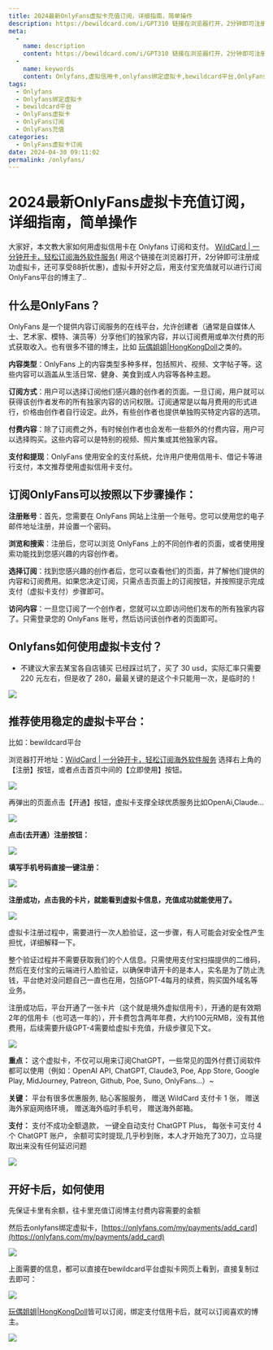 ```yaml
---
title: 2024最新OnlyFans虚拟卡充值订阅，详细指南，简单操作
description: https://bewildcard.com/i/GPT310 链接在浏览器打开，2分钟即可注册成功虚拟卡，还可享受88折优惠)，虚拟卡开好之后，用支付宝充值就可以进行订阅OnlyFans平台的博主了..
meta: 
  - 
    name: description
    content: https://bewildcard.com/i/GPT310 链接在浏览器打开，2分钟即可注册成功虚拟卡，还可享受88折优惠)，虚拟卡开好之后，用支付宝充值就可以进行订阅OnlyFans平台的博主了..
  - 
    name: keywords
    content: Onlyfans,虚拟信用卡,onlyfans绑定虚拟卡,bewildcard平台,OnlyFans虚拟卡,OnlyFans订阅,OnlyFans充值
tags: 
  - Onlyfans
  - Onlyfans绑定虚拟卡
  - bewildcard平台
  - OnlyFans虚拟卡
  - OnlyFans订阅
  - OnlyFans充值
categories: 
  - OnlyFans虚拟卡订阅
date: 2024-04-30 09:11:02
permalink: /onlyfans/
---
```


# 2024最新OnlyFans虚拟卡充值订阅，详细指南，简单操作
大家好，本文教大家如何用虚拟信用卡在 Onlyfans 订阅和支付。
[WildCard | 一分钟开卡，轻松订阅海外软件服务](https://bewildcard.com/i/GPT310)( 用这个链接在浏览器打开，2分钟即可注册成功虚拟卡，还可享受88折优惠)，虚拟卡开好之后，用支付宝充值就可以进行订阅OnlyFans平台的博主了..

## 什么是OnlyFans？
OnlyFans 是一个提供内容订阅服务的在线平台，允许创建者（通常是自媒体人士、艺术家、模特、演员等）分享他们的独家内容，并以订阅费用或单次付费的形式获取收入。也有很多不错的博主，比如 [玩偶姐姐|HongKongDoll](https://hongkongdoll.us/subscribe-onlyfans)之类的。

**内容类型**：OnlyFans 上的内容类型多种多样，包括照片、视频、文字帖子等。这些内容可以涵盖从生活日常、健身、美食到成人内容等各种主题。

**订阅方式**：用户可以选择订阅他们感兴趣的创作者的页面。一旦订阅，用户就可以获得该创作者发布的所有独家内容的访问权限。订阅通常是以每月费用的形式进行，价格由创作者自行设定。此外，有些创作者也提供单独购买特定内容的选项。

**付费内容**：除了订阅费之外，有时候创作者也会发布一些额外的付费内容，用户可以选择购买。这些内容可以是特别的视频、照片集或其他独家内容。

**支付和提现**：OnlyFans 使用安全的支付系统，允许用户使用信用卡、借记卡等进行支付，本文推荐使用虚拟信用卡支付。

## 订阅OnlyFans可以按照以下步骤操作：
**注册账号**：首先，您需要在 OnlyFans 网站上注册一个账号。您可以使用您的电子邮件地址注册，并设置一个密码。

**浏览和搜索**：注册后，您可以浏览 OnlyFans 上的不同创作者的页面，或者使用搜索功能找到您感兴趣的内容创作者。

**选择订阅**：找到您感兴趣的创作者后，您可以查看他们的页面，并了解他们提供的内容和订阅费用。如果您决定订阅，只需点击页面上的订阅按钮，并按照提示完成支付（虚拟卡支付）步骤即可。

**访问内容**：一旦您订阅了一个创作者，您就可以立即访问他们发布的所有独家内容了。只需登录您的 OnlyFans 账号，然后访问该创作者的页面即可。


## Onlyfans如何使用虚拟卡支付？
- 不建议大家去某宝各自店铺买
  已经踩过坑了，买了 30 usd，实际汇率只需要 220 元左右，但是收了 280，最最关键的是这个卡只能用一次，是临时的！

![](https://hlplch.aliyuntm.com/chatgpt/WX20240226-235416.png)

## 推荐使用稳定的虚拟卡平台：
比如：bewildcard平台

浏览器打开地址：[WildCard | 一分钟开卡，轻松订阅海外软件服务](https://bewildcard.com/i/GPT310) 选择右上角的【注册】按钮，或者点击首页中间的【立即使用】按钮。

![](https://hlplch.aliyuntm.com/chatgpt/WechatIMG459.jpg)

再弹出的页面点击【开通】按钮，虚拟卡支撑全球优质服务比如OpenAi,Claude...

![](https://hlplch.aliyuntm.com/chatgpt/WX20240412-091301.png)

**点击(去开通）注册按钮：**

![](https://hlplch.aliyuntm.com/chatgpt/WX20240410-183102.png)

**填写手机号码直接一键注册：**

![](https://hlplch.aliyuntm.com/chatgpt/WX20240410-183120.png)

**注册成功，点击我的卡片，就能看到虚拟卡信息，充值成功就能使用了。**

![](https://hlplch.aliyuntm.com/chatgpt/WX20240410-183138.png)

虚拟卡注册过程中，需要进行一次人脸验证，这一步骤，有人可能会对安全性产生担忧，详细解释一下。

整个验证过程并不需要获取我们的个人信息。只需使用支付宝扫描提供的二维码，然后在支付宝的云端进行人脸验证，以确保申请开卡的是本人，实名是为了防止洗钱，平台绝对没问题自己一直也在用，包括GPT-4每月的续费，购买国外域名等业务。

注册成功后，平台开通了一张卡片（这个就是境外虚拟信用卡），开通的是有效期2年的信用卡（也可选一年的），开卡费包含两年年费，大约100元RMB，没有其他费用，后续需要升级GPT-4需要给虚拟卡充值，升级步骤见下文。

![](https://hlplch.aliyuntm.com/chatgpt/WX20240222-004130.png)

**重点：** 这个虚拟卡，不仅可以用来订阅ChatGPT，一些常见的国外付费订阅软件都可以使用（例如：OpenAI API, ChatGPT, Claude3, Poe, App Store, Google Play, MidJourney, Patreon, Github, Poe, Suno, OnlyFans...）~

**关键：** 平台有很多优惠服务,
贴心客服服务，
赠送 WildCard 支付卡 1 张，
赠送海外家庭网络环境，
赠送海外临时手机号，
赠送海外邮箱。

**支付：** 支付不成功全额退款，
一键全自动支付 ChatGPT Plus，
每张卡可支付 4 个 ChatGPT 账户，
余额可实时提现,几乎秒到账，本人才开始充了30刀，立马提取出来没有任何延迟问题

![](https://hlplch.aliyuntm.com/chatgpt/WechatIMG220.jpg)

## 开好卡后，如何使用
先保证卡里有余额，往卡里充值订阅博主付费内容需要的金额

然后去onlyfans绑定虚拟卡，[https://onlyfans.com/my/payments/add_card](https://onlyfans.com/my/payments/add_card)

![](https://hlplch.aliyuntm.com/chatgpt/WX20240226-235847.png)

上面需要的信息，都可以直接在bewildcard平台虚拟卡网页上看到，直接复制过去即可：

![](https://hlplch.aliyuntm.com/chatgpt/WX20240407-201804.png)

[玩偶姐姐|HongKongDoll](https://hongkongdoll.us/subscribe-onlyfans)皆可以订阅，绑定支付信用卡后，就可以订阅喜欢的博主。

![](https://hlplch.aliyuntm.com/chatgpt/WX20240227-000159.png)
